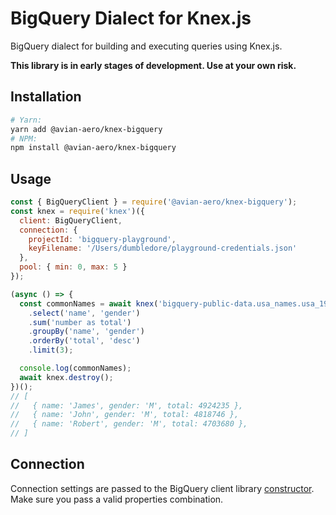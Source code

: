 # BigQuery Dialect for Knex.js

BigQuery dialect for building and executing queries using Knex.js.

**This library is in early stages of development. Use at your own risk.**

## Installation

```bash
# Yarn:
yarn add @avian-aero/knex-bigquery
# NPM:
npm install @avian-aero/knex-bigquery
```

## Usage

```js
const { BigQueryClient } = require('@avian-aero/knex-bigquery');
const knex = require('knex')({
  client: BigQueryClient,
  connection: {
    projectId: 'bigquery-playground',
    keyFilename: '/Users/dumbledore/playground-credentials.json'
  },
  pool: { min: 0, max: 5 }
});

(async () => {
  const commonNames = await knex('bigquery-public-data.usa_names.usa_1910_2013')
    .select('name', 'gender')
    .sum('number as total')
    .groupBy('name', 'gender')
    .orderBy('total', 'desc')
    .limit(3);

  console.log(commonNames);
  await knex.destroy();
})();
// [
//   { name: 'James', gender: 'M', total: 4924235 },
//   { name: 'John', gender: 'M', total: 4818746 },
//   { name: 'Robert', gender: 'M', total: 4703680 },
// ]
```

## Connection

Connection settings are passed to the BigQuery client library [constructor](https://googleapis.dev/nodejs/bigquery/latest/global.html#BigQueryOptions).  
Make sure you pass a valid properties combination.
